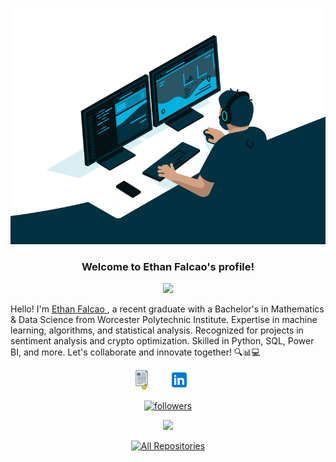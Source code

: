[![MasterHead](code.gif)]()
<h3 align="center">
  Welcome to Ethan Falcao's profile!
</h3> 

<!-- Typing SVG - https://readme-typing-svg.herokuapp.com/demo/ -->
<p align="center" style="text-align: center;">
  <a href="https://git.io/typing-svg">
    <img src="https://readme-typing-svg.herokuapp.com?lines=I+am+Ethan+Falcao;Data+Science;Mathematical+Sciences">
  </a>
</p>      

  
<p>
  Hello! I'm <a href="http://ethanfalcao.github.io/">Ethan Falcao </a>, a recent graduate with a Bachelor's in Mathematics & Data Science from Worcester Polytechnic Institute. Expertise in machine learning, algorithms, and statistical analysis. Recognized for projects in sentiment analysis and crypto optimization. Skilled in Python, SQL, Power BI, and more. Let's collaborate and innovate together! 🔍📊💻
</p>

<!-- social -->                    
 <p align="center">
   <a href="http://ethanfalcao.github.io/images/Ethan_Vaz_Falcao_resume.pdf"><img width="32px" alt="Portfolio" src="./cv.png"/></a>
  &#8287;&#8287;&#8287;&#8287;&#8287;
  <a href="https://www.linkedin.com/in/ethan-falcao/" alt="LinkedIN"><img width="32px" src="./img/linked.png"/></a>
  &#8287;&#8287;&#8287;&#8287;&#8287;
</p>
<p align="center">
  <a href="https://github.com/EthanFalcao">
    <img alt="followers" title="Follow me on Github" src="https://custom-icon-badges.herokuapp.com/github/followers/ethanfalcao?color=236ad3&labelColor=1155ba&style=for-the-badge&logo=person-add&label=Follow&logoColor=white"/></a>
</p>
<p align="center">
  <img src="https://komarev.com/ghpvc/?username=ethanfalcao&color=6aa6f8">
</p>
</a>
<p align="center">
  <a href="https://github.com/ethanfalcao?tab=repositories">
    <img alt="All Repositories" title="All Repositories" src="https://custom-icon-badges.herokuapp.com/badge/-All%20Repos-2962FF?style=for-the-badge&logoColor=white&logo=repo"/>
  </a>
</p>
